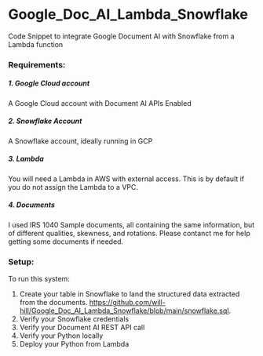 # Google_Doc_AI_Lambda_Snowflake
Code Snippet to integrate Google Document AI with Snowflake from a Lambda function

### Requirements:
##### 1. Google Cloud account 
A Google Cloud account with Document AI APIs Enabled
##### 2. Snowflake Account 
A Snowflake account, ideally running in GCP
##### 3. Lambda
You will need a Lambda in AWS with external access.  This is by default if you do not assign the Lambda to a VPC.
##### 4. Documents
I used IRS 1040 Sample documents, all containing the same information, but of different qualities, skewness, and rotations.  Please contanct me for help getting some documents if needed.

### Setup:
To run this system:
1. Create your table in Snowflake to land the structured data extracted from the documents. 
https://github.com/will-hill/Google_Doc_AI_Lambda_Snowflake/blob/main/snowflake.sql. 
3. Verify your Snowflake credentials
4. Verify your Document AI REST API call
5. Verify your Python locally
6. Deploy your Python from Lambda
